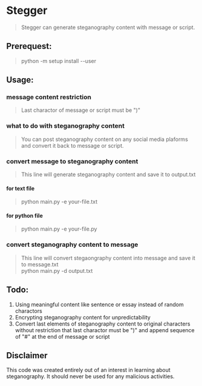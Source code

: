 # **Stegger**
> Stegger can generate steganography content with message or script.

## **Prerequest**:
> python -m setup install --user

## **Usage**:
### message content restriction
> Last charactor of message or script must be ")"

### what to do with steganography content
> You can post steganography content on any social media plaforms and convert it back to message or script.

### convert message to steganography content
> This line will generate steganography content and save it to output.txt
#### for text file
> python main.py -e your-file.txt
#### for python file
> python main.py -e your-file.py

### convert steganography content to message
> This line will convert stegaongraphy content into message and save it to message.txt\
> python main.py -d output.txt 

## **Todo**:
1. Using meaningful content like sentence or essay instead of random charactors
2. Encrypting steganography content for unpredictability
3. Convert last elements of steganography content to original characters without restriction that last charactor must be ")" and append sequence of "#" at the end of message or script

## **Disclaimer**
This code was created entirely out of an interest in learning about steganography. It should never be used for any malicious activities.
